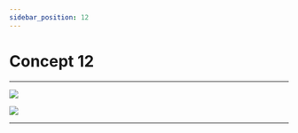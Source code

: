 ```yaml
---
sidebar_position: 12
---
```


# Concept 12

---

![](https://via.placeholder.com/1500x1500/4d00d2/fff.png?text=Caption)

![](https://via.placeholder.com/1500x300/54c7ec/fff.png?text=Caption)

---